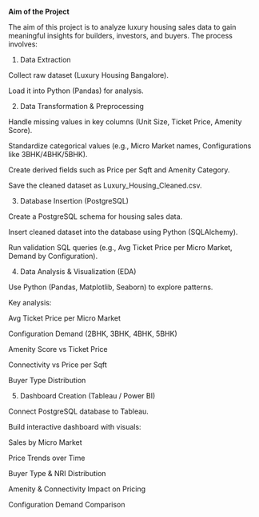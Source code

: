 **Aim of the Project**

The aim of this project is to analyze luxury housing sales data to gain meaningful insights for builders, investors, and buyers. The process involves:

1) Data Extraction

Collect raw dataset (Luxury Housing Bangalore).

Load it into Python (Pandas) for analysis.

2) Data Transformation & Preprocessing

Handle missing values in key columns (Unit Size, Ticket Price, Amenity Score).

Standardize categorical values (e.g., Micro Market names, Configurations like 3BHK/4BHK/5BHK).

Create derived fields such as Price per Sqft and Amenity Category.

Save the cleaned dataset as Luxury_Housing_Cleaned.csv.

3) Database Insertion (PostgreSQL)

Create a PostgreSQL schema for housing sales data.

Insert cleaned dataset into the database using Python (SQLAlchemy).

Run validation SQL queries (e.g., Avg Ticket Price per Micro Market, Demand by Configuration).

4) Data Analysis & Visualization (EDA)

Use Python (Pandas, Matplotlib, Seaborn) to explore patterns.

Key analysis:

Avg Ticket Price per Micro Market

Configuration Demand (2BHK, 3BHK, 4BHK, 5BHK)

Amenity Score vs Ticket Price

Connectivity vs Price per Sqft

Buyer Type Distribution

5) Dashboard Creation (Tableau / Power BI)

Connect PostgreSQL database to Tableau.

Build interactive dashboard with visuals:

Sales by Micro Market

Price Trends over Time

Buyer Type & NRI Distribution

Amenity & Connectivity Impact on Pricing

Configuration Demand Comparison
